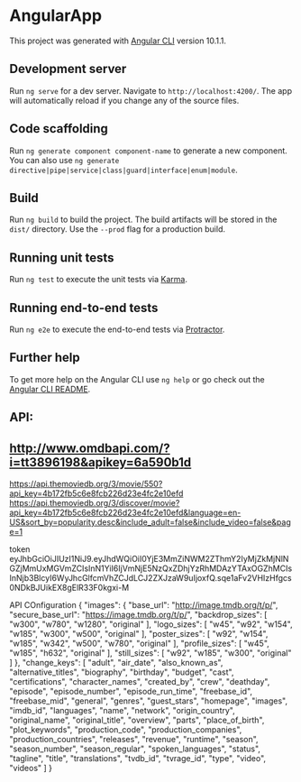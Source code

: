 # AngularApp

This project was generated with [Angular CLI](https://github.com/angular/angular-cli) version 10.1.1.

## Development server

Run `ng serve` for a dev server. Navigate to `http://localhost:4200/`. The app will automatically reload if you change any of the source files.

## Code scaffolding

Run `ng generate component component-name` to generate a new component. You can also use `ng generate directive|pipe|service|class|guard|interface|enum|module`.

## Build

Run `ng build` to build the project. The build artifacts will be stored in the `dist/` directory. Use the `--prod` flag for a production build.

## Running unit tests

Run `ng test` to execute the unit tests via [Karma](https://karma-runner.github.io).

## Running end-to-end tests

Run `ng e2e` to execute the end-to-end tests via [Protractor](http://www.protractortest.org/).

## Further help

To get more help on the Angular CLI use `ng help` or go check out the [Angular CLI README](https://github.com/angular/angular-cli/blob/master/README.md).




## API:
http://www.omdbapi.com/?i=tt3896198&apikey=6a590b1d
--------------------------------------------------------------

https://api.themoviedb.org/3/movie/550?api_key=4b172fb5c6e8fcb226d23e4fc2e10efd
https://api.themoviedb.org/3/discover/movie?api_key=4b172fb5c6e8fcb226d23e4fc2e10efd&language=en-US&sort_by=popularity.desc&include_adult=false&include_video=false&page=1


token
eyJhbGciOiJIUzI1NiJ9.eyJhdWQiOiI0YjE3MmZiNWM2ZThmY2IyMjZkMjNlNGZjMmUxMGVmZCIsInN1YiI6IjVmNjE5NzQxZDhjYzRhMDAzYTAxOGZhMCIsInNjb3BlcyI6WyJhcGlfcmVhZCJdLCJ2ZXJzaW9uIjoxfQ.sqe1aFv2VHIzHfgcs0NDkBJUikEX8gElR33F0kgxi-M


API COnfiguration
{
  "images": {
    "base_url": "http://image.tmdb.org/t/p/",
    "secure_base_url": "https://image.tmdb.org/t/p/",
    "backdrop_sizes": [
      "w300",
      "w780",
      "w1280",
      "original"
    ],
    "logo_sizes": [
      "w45",
      "w92",
      "w154",
      "w185",
      "w300",
      "w500",
      "original"
    ],
    "poster_sizes": [
      "w92",
      "w154",
      "w185",
      "w342",
      "w500",
      "w780",
      "original"
    ],
    "profile_sizes": [
      "w45",
      "w185",
      "h632",
      "original"
    ],
    "still_sizes": [
      "w92",
      "w185",
      "w300",
      "original"
    ]
  },
  "change_keys": [
    "adult",
    "air_date",
    "also_known_as",
    "alternative_titles",
    "biography",
    "birthday",
    "budget",
    "cast",
    "certifications",
    "character_names",
    "created_by",
    "crew",
    "deathday",
    "episode",
    "episode_number",
    "episode_run_time",
    "freebase_id",
    "freebase_mid",
    "general",
    "genres",
    "guest_stars",
    "homepage",
    "images",
    "imdb_id",
    "languages",
    "name",
    "network",
    "origin_country",
    "original_name",
    "original_title",
    "overview",
    "parts",
    "place_of_birth",
    "plot_keywords",
    "production_code",
    "production_companies",
    "production_countries",
    "releases",
    "revenue",
    "runtime",
    "season",
    "season_number",
    "season_regular",
    "spoken_languages",
    "status",
    "tagline",
    "title",
    "translations",
    "tvdb_id",
    "tvrage_id",
    "type",
    "video",
    "videos"
  ]
}
